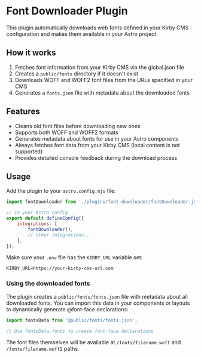 # Font Downloader Plugin

This plugin automatically downloads web fonts defined in your Kirby CMS configuration and makes them available in your Astro project.

## How it works

1. Fetches font information from your Kirby CMS via the global.json file
2. Creates a `public/fonts` directory if it doesn't exist
3. Downloads WOFF and WOFF2 font files from the URLs specified in your CMS
4. Generates a `fonts.json` file with metadata about the downloaded fonts

## Features

- Cleans old font files before downloading new ones
- Supports both WOFF and WOFF2 formats
- Generates metadata about fonts for use in your Astro components
- Always fetches font data from your Kirby CMS (local content is not supported)
- Provides detailed console feedback during the download process

## Usage

Add the plugin to your `astro.config.mjs` file:

```js
import fontDownloader from './plugins/font-downloader/fontDownloader.js';

// In your Astro config
export default defineConfig({
	integrations: [
		fontDownloader(),
		// other integrations...
	],
});
```

Make sure your `.env` file has the `KIRBY_URL` variable set:

```
KIRBY_URL=https://your-kirby-cms-url.com
```

### Using the downloaded fonts

The plugin creates a `public/fonts/fonts.json` file with metadata about all downloaded fonts. You can import this data in your components or layouts to dynamically generate @font-face declarations:

```js
import fontsData from '@public/fonts/fonts.json';

// Use fontsData.fonts to create font-face declarations
```

The font files themselves will be available at `/fonts/filename.woff` and `/fonts/filename.woff2` paths.
